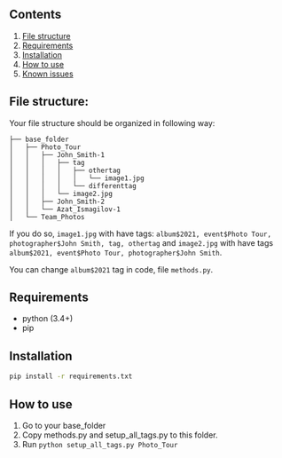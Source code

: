 ## Contents
1. [File structure](#file-structure)
2. [Requirements](#requirements)
3. [Installation](#installation)
4. [How to use](#how-to-use)
5. [Known issues](#known-issues)


## File structure: 
Your file structure should be organized in following way:
```
├── base_folder
│   ├── Photo_Tour
│   │   ├── John_Smith-1
│   │   │   ├── tag
│   │   │   │   ├── othertag
│   │   │   │   │   └── image1.jpg
│   │   │   │   └── differenttag
│   │   │   └── image2.jpg
│   │   ├── John_Smith-2
│   │   └── Azat_Ismagilov-1
│   └── Team_Photos
```

If you do so, `image1.jpg` with have tags: `album$2021, event$Photo Tour, photographer$John Smith, tag, othertag` and `image2.jpg` with have tags `album$2021, event$Photo Tour, photographer$John Smith`.

You can change `album$2021` tag in code, file `methods.py`.

## Requirements
- python (3.4+)
- pip

## Installation
```bash
pip install -r requirements.txt
```

## How to use

1. Go to your base_folder
2. Copy methods.py and setup_all_tags.py to this folder.
3. Run `
python setup_all_tags.py Photo_Tour
`
